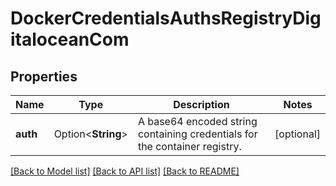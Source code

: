 # DockerCredentialsAuthsRegistryDigitaloceanCom

## Properties

Name | Type | Description | Notes
------------ | ------------- | ------------- | -------------
**auth** | Option<**String**> | A base64 encoded string containing credentials for the container registry. | [optional]

[[Back to Model list]](../README.md#documentation-for-models) [[Back to API list]](../README.md#documentation-for-api-endpoints) [[Back to README]](../README.md)



